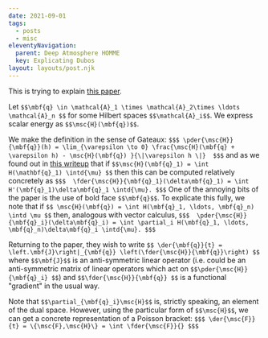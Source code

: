 ```yaml
---
date: 2021-09-01
tags:
  - posts
  - misc
eleventyNavigation:
  parent: Deep Atmosphere HOMME
  key: Explicating Dubos
layout: layouts/post.njk
---
```


This is trying to explain [this paper](https://journals.ametsoc.org/view/journals/mwre/142/10/mwr-d-14-00069.1.xml).

Let `$$\mbf{q} \in \mathcal{A}_1 \times \mathcal{A}_2\times \ldots \mathcal{A}_n $$` for some Hilbert spaces `$$\mathcal{A}_i$$`. We express scalar energy as `$$\msc{H}(\mbf{q})$$`. 

We make the definition in the sense of Gateaux:
`$$$
\pder{\msc{H}}{\mbf{q}}(h) = \lim_{\varepsilon \to 0} \frac{\msc{H}(\mbf{q} + \varepsilon h) - \msc{H}(\mbf{q}) }{\|\varepsilon h \|} 
$$$`
and as we found out in [this writeup](https://open-lab-notebook.glitch.me/posts/math/calc_of_variations/) that if `$$\msc{H}(\mbf{q}_1) = \int H(\mathbf{q}_1) \intd{\mu} $$` then this can be computed relatively concretely as
`$$$ 
\fder{\msc{H}}{\mbf{q}_1}(\delta\mbf{q}_1) = \int H'(\mbf{q}_1)\delta\mbf{q}_1 \intd{\mu}.
$$$`
One of the annoying bits of the paper is the use of bold face `$$\mbf{q}$$`. To explicate this fully, we note that if `$$ \msc{H}(\mbf{q}) = \int H(\mbf{q}_1, \ldots, \mbf{q}_n) \intd \mu $$` then, analogous with vector calculus,
`$$$ 
\pder{\msc{H}}{\mbf{q}_i}(\delta\mbf{q}_i) = \int \partial_i H(\mbf{q}_1, \ldots, \mbf{q}_n)\delta\mbf{q}_i \intd{\mu}.
$$$`

Returning to the paper, they wish to write
`$$
  \der{\mbf{q}}{t} = \left.\mbf{J}\right|_{\mbf{q}} \left(\fder{\msc{H}}{\mbf{q}}\right)
$$`
where `$$\mbf{J}$$` is an anti-symmetric linear operator (i.e. could be an anti-symmetric matrix of linear operators which act on `$$\pder{\msc{H}}{\mbf{q}_i} $$`) and `$$\fder{\msc{H}}{\mbf{q}} $$` is a functional "gradient" in the usual way.

Note that `$$\partial_{\mbf{q}_i}\msc{H}$$` is, strictly speaking, an element of the dual space. However, using the particular form of `$$\msc{H}$$`, we can get a concrete representation of a Poisson bracket:
`$$$
\der{\msc{F}}{t} = \{\msc{F},\msc{H}\} = \int \fder{\msc{F}}{}
$$$`

